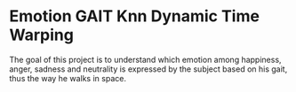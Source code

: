 # Emotion GAIT Knn Dynamic Time Warping
The goal of this project is to understand which emotion among happiness, anger, sadness and neutrality is expressed by the subject based on his gait, thus the way he walks in space.
